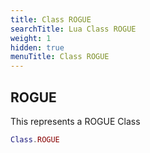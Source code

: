```yaml
---
title: Class ROGUE
searchTitle: Lua Class ROGUE
weight: 1
hidden: true
menuTitle: Class ROGUE
---
```

## ROGUE

This represents a ROGUE Class
```lua
Class.ROGUE
```